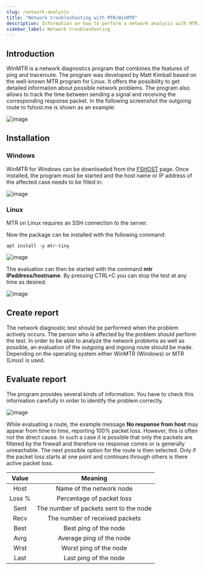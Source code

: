 ```yaml
---
slug: /network-analysis
title: "Network troubleshooting with MTR/WinMTR"
description: Information on how to perform a network analysis with MTR/WinMTR to identify network problems
sidebar_label: Network troubleshooting
---
```


## Introduction

WinMTR is a network diagnostics program that combines the features of ping and traceroute. The program was developed by Matt Kimball based on the well-known MTR program for Linux. It offers the possibility to get detailed information about possible network problems. The program also allows to track the time between sending a signal and receiving the corresponding response packet. In the following screenshot the outgoing route to fshost.me is shown as an example:


![image](https://help.fshost.me/img/winmtr-3.png)

## Installation



### Windows

WinMTR for Windows can be downloaded from the [FSHOST](https://help.fshost.me/WinMTR.zip) page. Once installed, the program must be started and the host name or IP address of the affected case needs to be filled in:

![image](https://user-images.githubusercontent.com/13604413/159171614-5ffff921-5d69-4786-8c8f-1a1f63413a97.png)



### Linux

MTR on Linux requires an SSH connection to the server.

Now the package can be installed with the following command:

```
apt install -y mtr-tiny
```

![image](https://help.fshost.me/img/aptlinux.png)


The evaluation can then be started with the command **mtr IPaddress/hostname**. By pressing CTRL+C you can stop the test at any time as desired.

![image](https://help.fshost.me/img/mtr.png)


## Create report

The network diagnostic test should be performed when the problem actively occurs. The person who is affected by the problem should perform the test. In order to be able to analyze the network problems as well as possible, an evaluation of the outgoing and ingoing route should be made. Depending on the operating system either WinMTR (Windows) or MTR (Linux) is used. 



## Evaluate report

The program provides several kinds of information. You have to check this information carefully in order to identify the problem correctly.


![image](https://help.fshost.me/img/winmtr-2.png)

While evaluating a route, the example message **No response from host** may appear from time to time, reporting 100% packet loss. However, this is often not the direct cause. In such a case it is possible that only the packets are filtered by the firewall and therefore no response comes or is generally unreachable. The next possible option for the route is then selected. Only if the packet loss starts at one point and continues through others is there active packet loss. 

| Value  |                Meaning                 |
| :----: | :------------------------------------: |
|  Host  |        Name of the network node        |
| Loss % |       Percentage of packet loss        |
|  Sent  | The number of packets sent to the node |
|  Recv  |     The number of received packets     |
|  Best  |         Best ping of the node          |
|  Avrg  |        Average ping of the node        |
|  Wrst  |         Worst ping of the node         |
|  Last  |         Last ping of the node          |

